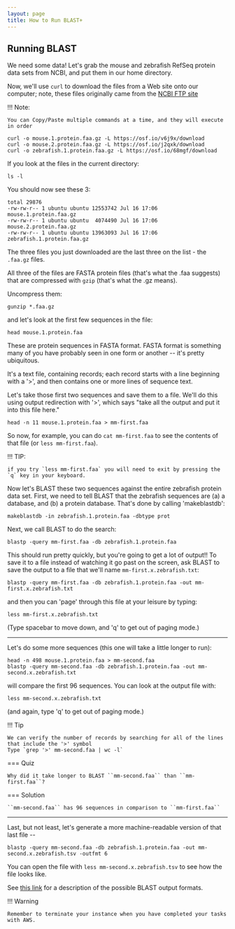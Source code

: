 ```yaml
---
layout: page
title: How to Run BLAST+
---
```


## Running BLAST

We need some data!  Let's grab the mouse and zebrafish RefSeq
protein data sets from NCBI, and put them in our home directory.

Now, we'll use `curl` to download the files from a Web site onto our
computer; note, these files originally came from the
[NCBI FTP site](ftp://ftp.ncbi.nih.gov/refseq/M_musculus/mRNA_Prot)

!!! Note:
	
	You can Copy/Paste multiple commands at a time, and they will execute in order


```
curl -o mouse.1.protein.faa.gz -L https://osf.io/v6j9x/download
curl -o mouse.2.protein.faa.gz -L https://osf.io/j2qxk/download
curl -o zebrafish.1.protein.faa.gz -L https://osf.io/68mgf/download
```

If you look at the files in the current directory:

```
ls -l
```

You should now see these 3:

```
total 29876
-rw-rw-r-- 1 ubuntu ubuntu 12553742 Jul 16 17:06 mouse.1.protein.faa.gz
-rw-rw-r-- 1 ubuntu ubuntu  4074490 Jul 16 17:06 mouse.2.protein.faa.gz
-rw-rw-r-- 1 ubuntu ubuntu 13963093 Jul 16 17:06 zebrafish.1.protein.faa.gz
```

The three files you just downloaded are the last three on the list - the
`.faa.gz` files.

All three of the files are FASTA protein files (that's what the .faa
suggests) that are compressed with `gzip` (that's what the .gz means).

Uncompress them:

```
gunzip *.faa.gz
```

and let's look at the first few sequences in the file:

```
head mouse.1.protein.faa 
```

These are protein sequences in FASTA format.  FASTA format is something
many of you have probably seen in one form or another -- it's pretty ubiquitous.  

It's a text file, containing records; each record
starts with a line beginning with a '>', and then contains one or more lines of sequence text.

Let's take those first two sequences and save them to a file.  We'll
do this using output redirection with '>', which says "take
all the output and put it into this file here."

```
head -n 11 mouse.1.protein.faa > mm-first.faa
```

So now, for example, you can do `cat mm-first.faa` to see the contents of
that file (or `less mm-first.faa`). 

!!! TIP: 
	
	if you try `less mm-first.faa` you will need to exit by pressing the `q` key in your keyboard.

Now let's BLAST these two sequences against the entire zebrafish
protein data set. First, we need to tell BLAST that the zebrafish
sequences are (a) a database, and (b) a protein database.  That's done by calling 'makeblastdb':

```
makeblastdb -in zebrafish.1.protein.faa -dbtype prot
```

Next, we call BLAST to do the search:

```
blastp -query mm-first.faa -db zebrafish.1.protein.faa
```

This should run pretty quickly, but you're going to get a lot of output!!
To save it to a file instead of watching it go past on the screen,
ask BLAST to save the output to a file that we'll name `mm-first.x.zebrafish.txt`:

```
blastp -query mm-first.faa -db zebrafish.1.protein.faa -out mm-first.x.zebrafish.txt
```

and then you can 'page' through this file at your leisure by typing:

```
less mm-first.x.zebrafish.txt
```

(Type spacebar to move down, and 'q' to get out of paging mode.)

-----

Let's do some more sequences (this one will take a little longer to run):

```
head -n 498 mouse.1.protein.faa > mm-second.faa
blastp -query mm-second.faa -db zebrafish.1.protein.faa -out mm-second.x.zebrafish.txt
```

will compare the first 96 sequences.  You can look at the output file with:

```
less mm-second.x.zebrafish.txt
```

(and again, type 'q' to get out of paging mode.)

!!! Tip
	
	We can verify the number of records by searching for all of the lines that include the '>' symbol
	Type `grep '>' mm-second.faa | wc -l`

=== Quiz

	Why did it take longer to BLAST ``mm-second.faa`` than ``mm-first.faa``?

=== Solution

	``mm-second.faa`` has 96 sequences in comparison to ``mm-first.faa``
	



----

Last, but not least, let's generate a more machine-readable version of that
last file --

```
blastp -query mm-second.faa -db zebrafish.1.protein.faa -out mm-second.x.zebrafish.tsv -outfmt 6
```

You can open the file with `less mm-second.x.zebrafish.tsv` to see how the file looks like.

See [this link](http://www.metagenomics.wiki/tools/blast/blastn-output-format-6) for a description of the possible BLAST output formats.

!!! Warning

    Remember to terminate your instance when you have completed your tasks with AWS.
